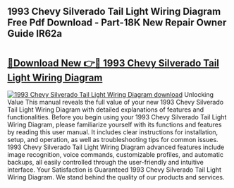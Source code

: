 ## 1993 Chevy Silverado Tail Light Wiring Diagram Free Pdf Download - Part-18K New Repair Owner Guide IR62a

# <h2><a href="http://dflguv.blite.top/?on=1993+Chevy+Silverado+Tail+Light+Wiring+Diagram">🔗Download New 👉🔴 1993 Chevy Silverado Tail Light Wiring Diagram</a></h2>

[![1993 Chevy Silverado Tail Light Wiring Diagram download](https://i.imgur.com/lujVjoI.png)](http://dflguv.blite.top/?on=1993+Chevy+Silverado+Tail+Light+Wiring+Diagram)
Unlocking Value This manual reveals the full value of your new 1993 Chevy Silverado Tail Light Wiring Diagram with detailed explanations of features and functionalities. Before you begin using your 1993 Chevy Silverado Tail Light Wiring Diagram, please familiarize yourself with its functions and features by reading this user manual. It includes clear instructions for installation, setup, and operation, as well as troubleshooting tips for common issues. 1993 Chevy Silverado Tail Light Wiring Diagram advanced features include image recognition, voice commands, customizable profiles, and automatic backups, all easily controlled through the user-friendly and intuitive interface. Your Satisfaction is Guaranteed 1993 Chevy Silverado Tail Light Wiring Diagram. We stand behind the quality of our products and services.
